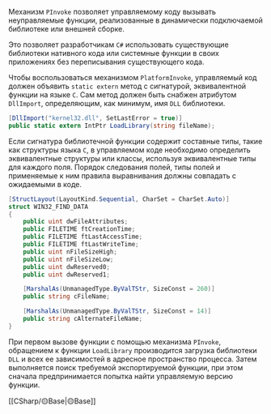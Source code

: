 Механизм `PInvoke` позволяет управляемому коду вызывать неуправляемые функции, реализованные в динамически подключаемой библиотеке или внешней сборке.

Это позволяет разработчикам `C#` использовать существующие библиотеки нативного кода или системные функции в своих приложениях без переписывания существующего кода.

Чтобы воспользоваться механизмом `PlatformInvoke`, управляемый код должен объявить `static extern` метод с сигнатурой, эквивалентной функции на языке `C`. Сам метод должен быть снабжен атрибутом `DllImport`, определяющим, как минимум, имя `DLL` библиотеки.

```c#
[DllImport("kernel32.dll", SetLastError = true)]
public static extern IntPtr LoadLibrary(string fileName);
```

Если сигнатура библиотечной функции содержит составные типы, такие как структуры
языка `C`, в управляемом коде необходимо определить эквивалентные структуры или классы, используя эквивалентные типы для каждого поля. Порядок следования полей, типы полей и применяемые к ним правила выравнивания должны совпадать с ожидаемыми в коде. 

```c#
[StructLayout(LayoutKind.Sequential, CharSet = CharSet.Auto)]
struct WIN32_FIND_DATA
{
    public uint dwFileAttributes;
    public FILETIME ftCreationTime;
    public FILETIME ftLastAccessTime;
    public FILETIME ftLastWriteTime;
    public uint nFileSizeHigh;
    public uint nFileSizeLow;
    public uint dwReserved0;
    public uint dwReserved1;

    [MarshalAs(UnmanagedType.ByValTStr, SizeConst = 260)]
    public string cFileName;

    [MarshalAs(UnmanagedType.ByValTStr, SizeConst = 14)]
    public string cAlternateFileName;
}
```

При первом вызове функции с помощью механизма `PInvoke`, обращением к функции `LoadLibrary` производится загрузка библиотеки `DLL` и всех ее зависимостей в адресное пространство процесса. Затем выполняется поиск требуемой экспортируемой функции,
при этом сначала предпринимается попытка найти управляемую версию функции.

[[СSharp/🟡Base|🟡Base]]